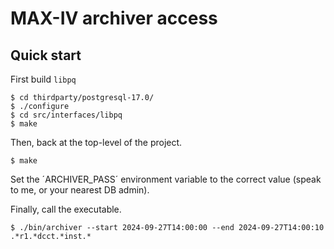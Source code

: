# MAX-IV archiver access

## Quick start

First build `libpq`
```console
$ cd thirdparty/postgresql-17.0/
$ ./configure
$ cd src/interfaces/libpq
$ make
```
Then, back at the top-level of the project.

```console
$ make
```

Set the ´ARCHIVER_PASS´ environment variable to the correct value (speak to me, or your nearest DB admin).

Finally, call the executable.


```console
$ ./bin/archiver --start 2024-09-27T14:00:00 --end 2024-09-27T14:00:10 .*r1.*dcct.*inst.*
```
